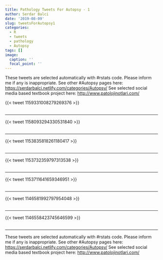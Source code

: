 ```yaml
---
title: Pathology Tweets For Autopsy - 1
author: Serdar Balci
date: '2019-08-09'
slug: tweetsForAutopsy1
categories:
  - R
  - tweets
  - pathology
  - Autopsy
tags: []
image:
  caption: ''
  focal_point: ''
---
```



These tweets are selected automatically with #rstats code. Please inform me if any is inappropriate.
See other #Autopsy pages here: https://serdarbalci.netlify.com/categories/Autopsy/ 
See selected social media based textbook project here: http://www.patolojinotlari.com/

{{< tweet 1159331008279269376 >}}
<br>
<br>
<hr>
{{< tweet 1158093294330531840 >}}
<br>
<br>
<hr>
{{< tweet 1153835818261180417 >}}
<br>
<br>
<hr>
{{< tweet 1153732359797313538 >}}
<br>
<br>
<hr>
{{< tweet 1153711641659346951 >}}
<br>
<br>
<hr>
{{< tweet 1146581992797954048 >}}
<br>
<br>
<hr>
{{< tweet 1146558423745646599 >}}
<br>
<br>
<hr>


These tweets are selected automatically with #rstats code. Please inform me if any is inappropriate.
See other #Autopsy pages here: https://serdarbalci.netlify.com/categories/Autopsy/ 
See selected social media based textbook project here: http://www.patolojinotlari.com/

